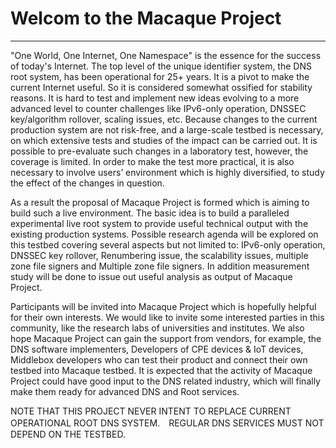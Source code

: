 # Welcom to the Macaque Project
------

"One World, One Internet, One Namespace" is the essence for the success of today's Internet. The top level of the unique identifier system, the DNS root system, has been operational for 25+ years. It is a pivot to make the current Internet useful. So it is considered somewhat ossified for stability reasons. It is hard to test and implement new ideas evolving to a more advanced level to counter challenges like IPv6-only operation, DNSSEC key/algorithm rollover, scaling issues, etc. Because changes to the current production system are not risk-free, and a large-scale testbed is necessary, on which extensive tests and studies of the impact can be carried out. It is possible to pre-evaluate such changes in a laboratory test, however, the coverage is limited. In order to make the test more practical, it is also necessary to involve users’ environment which is highly diversified, to study the effect of the changes in question. 
 
As a result the proposal of Macaque Project is formed which is aiming to build such a live environment. The basic idea is to build a paralleled experimental live root system to provide useful technical output with the existing production systems. Possible research agenda will be explored on this testbed covering several aspects but not limited to: IPv6-only operation, DNSSEC key rollover, Renumbering issue, the scalability issues, multiple zone file signers and Multiple zone file signers. In addition measurement study will be done to issue out useful analysis as output of Macaque Project.

Participants will be invited into Macaque Project which is hopefully helpful for their own interests. We would like to invite some interested parties in this community, like the research labs of universities and institutes. We also hope Macaque Project can gain the support from vendors, for example, the DNS software implementers, Developers of CPE devices & IoT devices, Middlebox developers who can test their product and connect their own testbed into Macaque testbed. It is expected that the activity of Macaque Project could have good input to the DNS related industry, which will finally make them ready for advanced DNS and Root services.  

NOTE THAT THIS PROJECT NEVER INTENT TO REPLACE CURRENT OPERATIONAL ROOT DNS SYSTEM.　REGULAR DNS SERVICES MUST NOT DEPEND ON THE TESTBED.
